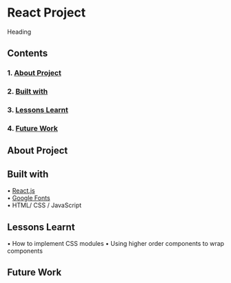 # React Project

Heading

## Contents

### 1. [About Project](#about-project)

### 2. [Built with](#built-with)

### 3. [Lessons Learnt](#lessons-learnt)

### 4. [Future Work](future-work)

## About Project

## Built with

• [React.js](https://reactjs.org/)\
• [Google Fonts](https://fonts.google.com/)\
• HTML/ CSS / JavaScript

## Lessons Learnt

• How to implement CSS modules
• Using higher order components to wrap components

## Future Work
